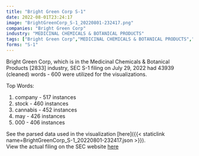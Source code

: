 ```yaml
---
title: "Bright Green Corp S-1"
date: 2022-08-01T23:24:17
image: "BrightGreenCorp_S-1_20220801-232417.png"
companies: "Bright Green Corp"
industry: "MEDICINAL CHEMICALS & BOTANICAL PRODUCTS"
tags: ["Bright Green Corp","MEDICINAL CHEMICALS & BOTANICAL PRODUCTS","07-29-2022","S-1"]
forms: "S-1"
---
```

Bright Green Corp, which is in the Medicinal Chemicals & Botanical Products [2833] industry, SEC S-1 filing on July 29, 2022 had 43939 (cleaned) words - 600 were utilized for the visualizations.

Top Words:
1. company - 517 instances
2. stock - 460 instances
3. cannabis - 452 instances
4. may - 426 instances
5. 000 - 406 instances


See the parsed data used in the visualization [here]({{< staticlink name=BrightGreenCorp_S-1_20220801-232417.json >}}).  
View the actual filing on the SEC website [here](https://www.sec.gov/Archives/edgar/data/1886799/0001493152-22-020792.txt)